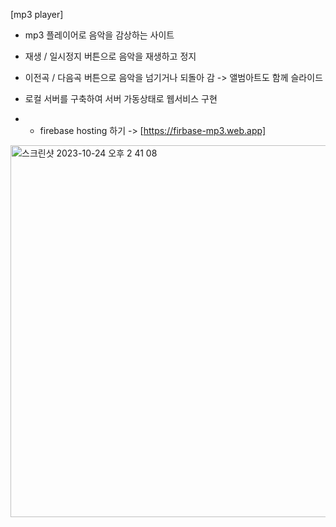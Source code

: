 [mp3 player]
- mp3 플레이어로 음악을 감상하는 사이트
- 재생 / 일시정지 버튼으로 음악을 재생하고 정지
- 이전곡 / 다음곡 버튼으로 음악을 넘기거나 되돌아 감
-> 앨범아트도 함께 슬라이드

- 로컬 서버를 구축하여 서버 가동상태로 웹서비스 구현
- + firebase hosting 하기 -> [https://firbase-mp3.web.app]
<img width="595" alt="스크린샷 2023-10-24 오후 2 41 08" src="https://github.com/Yuan12131/mp3-player/assets/141980240/5e5a6fe2-2138-476f-9fdf-fe2ac6b059d2">
